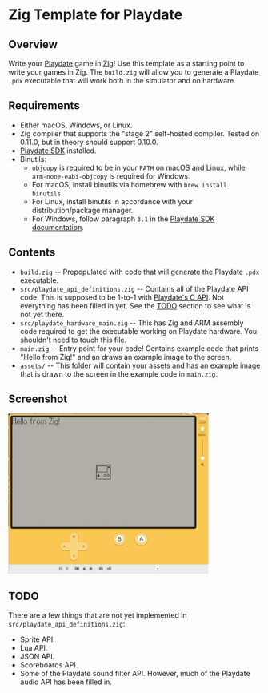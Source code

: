 # Zig Template for Playdate

## Overview
Write your [Playdate](https://play.date) game in [Zig](https://ziglang.org)!  Use this template as a starting point to write your games in Zig.  The `build.zig` will allow you to generate a Playdate `.pdx` executable that will work both in the simulator and on hardware.

## Requirements
- Either macOS, Windows, or Linux.
- Zig compiler that supports the "stage 2" self-hosted compiler.  Tested on 0.11.0, but in theory should support 0.10.0.
- [Playdate SDK](https://play.date/dev/) installed.
- Binutils:
    - `objcopy` is required to be in your `PATH` on macOS and Linux, while `arm-none-eabi-objcopy` is required for Windows.
    - For macOS, install binutils via homebrew with `brew install binutils`.
    - For Linux, install binutils in accordance with your distribution/package manager.
    - For Windows, follow paragraph `3.1` in the [Playdate SDK documentation](https://sdk.play.date/1.12.3/Inside%20Playdate%20with%20C.html#_install_development_tools).

## Contents
- `build.zig` -- Prepopulated with code that will generate the Playdate `.pdx` executable.
- `src/playdate_api_definitions.zig` -- Contains all of the Playdate API code.  This is supposed to be 1-to-1 with [Playdate's C API](https://sdk.play.date/1.12.3/Inside%20Playdate%20with%20C.html).  Not everything has been filled in yet.  See the [TODO](#TODO) section to see what is not yet there.
- `src/playdate_hardware_main.zig` -- This has Zig and ARM assembly code required to get the executable working on Playdate hardware.  You shouldn't need to touch this file.
- `main.zig` -- Entry point for your code!  Contains example code that prints "Hello from Zig!" and an draws an example image to the screen.
- `assets/` -- This folder will contain your assets and has an example image that is drawn to the screen in the example code in `main.zig`.

## Screenshot
<img src="readme_res/screenshot.png" alt="isolated" width="400"/>

## <a name="TODO"></a> TODO
There are a few things that are not yet implemented in `src/playdate_api_definitions.zig`:
- Sprite API.
- Lua API.
- JSON API.
- Scoreboards API.
- Some of the Playdate sound filter API.  However, much of the Playdate audio API has been filled in.


